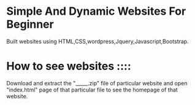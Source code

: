 
# Simple And Dynamic Websites For Beginner

Built websites using HTML,CSS,wordpress,Jquery,Javascript,Bootstrap.

# How to see websites ::::

Download and extract the "_____.zip" file of particular website and open "index.html" page of that particular file to see the homepage of that website.
